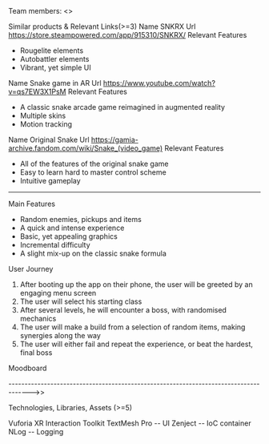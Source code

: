 <SNKRX AR>
Team members: <Iurea Marius> <Hutu Tudor> <>

Similar products & Relevant Links(>=3)
Name SNKRX
Url https://store.steampowered.com/app/915310/SNKRX/
Relevant Features
-	Rougelite elements
-	Autobattler elements
-	Vibrant, yet simple UI

Name Snake game in AR
Url https://www.youtube.com/watch?v=qs7EW3X1PsM
Relevant Features
-	A classic snake arcade game reimagined in augmented reality
-	Multiple skins
-	Motion tracking

Name Original Snake
Url https://gamia-archive.fandom.com/wiki/Snake_(video_game)
Relevant Features
-	All of the features of the original snake game 
-	Easy to learn hard to master control scheme
-	Intuitive gameplay

-------------------------------------------------------------------------------------

Main Features 
-	Random enemies, pickups and items
-	A quick and intense experience
-	Basic, yet appealing graphics
-	Incremental difficulty
-	A slight mix-up on the classic snake formula

User Journey 
1.	 After booting up the app on their phone, the user will be greeted by an engaging menu screen
2.	 The user will select his starting class
3.	 After several levels, he will encounter a boss, with randomised mechanics
4.	 The user will make a build from a selection of random items, making synergies along the way
5.	 The user will either fail and repeat the experience, or beat the hardest, final boss

Moodboard


  
 

------------------------------------------------------------------------------------->>

Technologies, Libraries, Assets (>=5)


Vuforia 
XR Interaction Toolkit 
TextMesh Pro -- UI 
Zenject -- IoC container 
NLog -- Logging
